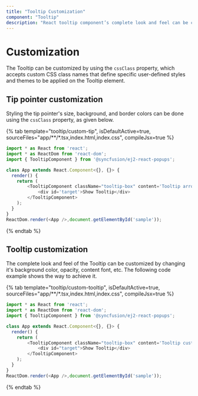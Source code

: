 ```yaml
---
title: "Tooltip Customization"
component: "Tooltip"
description: "React tooltip component’s complete look and feel can be customized by changing its background color, opacity, content font, etc."
---
```


# Customization

The Tooltip can be customized by using the `cssClass` property, which accepts custom CSS class names that define specific user-defined
 styles and themes to be applied on the Tooltip element.

## Tip pointer customization

Styling the tip pointer's size, background, and border colors can be done using the `cssClass` property, as given below.

{% tab template="tooltip/custom-tip", isDefaultActive=true, sourceFiles="app/**/*.tsx,index.html,index.css", compileJsx=true %}

```javascript
import * as React from 'react';
import * as ReactDom from 'react-dom';
import { TooltipComponent } from '@syncfusion/ej2-react-popups';

class App extends React.Component<{}, {}> {
  render() {
    return (
        <TooltipComponent className="tooltip-box" content='Tooltip arrow customized' cssClass='customtip'>
            <div id='target'>Show Tooltip</div>
        </TooltipComponent>
    );
  }
}
ReactDom.render(<App />,document.getElementById('sample'));

```

{% endtab %}

## Tooltip customization

The complete look and feel of the Tooltip can be customized by changing it's background color, opacity, content font, etc.
 The following code example shows the way to achieve it.

{% tab template="tooltip/custom-tooltip", isDefaultActive=true, sourceFiles="app/**/*.tsx,index.html,index.css", compileJsx=true %}

```javascript
import * as React from 'react';
import * as ReactDom from 'react-dom';
import { TooltipComponent } from '@syncfusion/ej2-react-popups';

class App extends React.Component<{}, {}> {
  render() {
    return (
        <TooltipComponent className="tooltip-box" content='Tooltip customized' cssClass='customtooltip'>
            <div id="target">Show Tooltip</div>
        </TooltipComponent>
    );
  }
}
ReactDom.render(<App />,document.getElementById('sample'));

```

{% endtab %}
